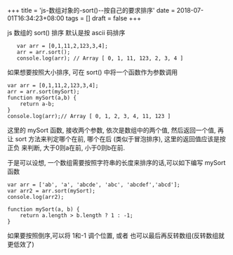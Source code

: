 +++
title = 'js-数组对象的-sort()--按自己的要求排序'
date = 2018-07-01T16:34:23+08:00
tags = []
draft = false
+++

js 数组的 sort() 排序 默认是按 ascii 码排序
```
   var arr = [0,1,11,2,123,3,4];
   arr = arr.sort();
   console.log(arr); // Array [ 0, 1, 11, 123, 2, 3, 4 ]
```
如果想要按照大小排序, 可在 sort() 中将一个函数作为参数调用
```
var arr = [0,1,11,2,123,3,4];
arr = arr.sort(mySort);
function mySort(a,b) {
    return a-b;
}
console.log(arr);// Array [ 0, 1, 2, 3, 4, 11, 123 ]
```
这里的 mySort 函数, 接收两个参数, 依次是数组中的两个值, 然后返回一个值, 再让 sort 方法来判定哪个在前, 哪个在后 (类似于冒泡排序), 这里的返回值应该是按 正负 来判断, 大于0则a在前, 小于0则b在前.

于是可以设想, 一个数组需要按照字符串的长度来排序的话,可以如下编写 mySort 函数
```
var arr = ['ab', 'a', 'abcde', 'abc', 'abcdef','abcd'];
var arr2 = arr.sort(mySort);
console.log(arr2);

function mySort(a, b) {
    return a.length > b.length ? 1 : -1;
}
```
如果要按照倒序,可以将 1和-1 调个位置, 或者 也可以最后再反转数组(反转数组就更低效了)
